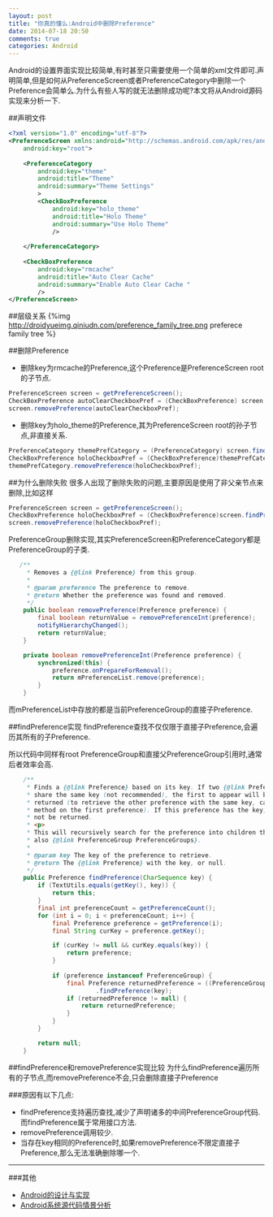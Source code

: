 ```yaml
---
layout: post
title: "你真的懂么:Android中删除Preference"
date: 2014-07-18 20:50
comments: true
categories: Android
---
```


Android的设置界面实现比较简单,有时甚至只需要使用一个简单的xml文件即可.声明简单,但是如何从PreferenceScreen或者PreferenceCategory中删除一个Preference会简单么.为什么有些人写的就无法删除成功呢?本文将从Android源码实现来分析一下.
<!--more-->
##声明文件
```xml
<?xml version="1.0" encoding="utf-8"?>
<PreferenceScreen xmlns:android="http://schemas.android.com/apk/res/android" 
    android:key="root">
    
	<PreferenceCategory 
	   	android:key="theme" 
	   	android:title="Theme"
	   	android:summary="Theme Settings"
	    >
		<CheckBoxPreference
		    android:key="holo_theme"
		    android:title="Holo Theme"
		    android:summary="Use Holo Theme"
		    />
		    
	</PreferenceCategory>
	
	<CheckBoxPreference
	    android:key="rmcache"
	    android:title="Auto Clear Cache"
	    android:summary="Enable Auto Clear Cache "
	    />
</PreferenceScreen>
```
##层级关系
{%img http://droidyueimg.qiniudn.com/preference_family_tree.png preferece family tree %}

##删除Preference
  * 删除key为rmcache的Preference,这个Preference是PreferenceScreen root的子节点.
```java
PreferenceScreen screen = getPreferenceScreen();
CheckBoxPreference autoClearCheckboxPref = (CheckBoxPreference) screen.findPreference("rmcache");
screen.removePreference(autoClearCheckboxPref);
```

  * 删除key为holo_theme的Preference,其为PreferenceScreen root的孙子节点,非直接关系.
```java
PreferenceCategory themePrefCategory = (PreferenceCategory) screen.findPreference("theme");
CheckBoxPreference holoCheckboxPref = (CheckBoxPreference)themePrefCategory.findPreference("holo_theme");
themePrefCategory.removePreference(holoCheckboxPref);
```
##为什么删除失败
很多人出现了删除失败的问题,主要原因是使用了非父亲节点来删除,比如这样
```java
PreferenceScreen screen = getPreferenceScreen();
CheckBoxPreference holoCheckboxPref = (CheckBoxPreference)screen.findPreference("holo_theme");
screen.removePreference(holoCheckboxPref);
```
PreferenceGroup删除实现,其实PreferenceScreen和PreferenceCategory都是PreferenceGroup的子类.
```java
   /**
     * Removes a {@link Preference} from this group.
     * 
     * @param preference The preference to remove.
     * @return Whether the preference was found and removed.
     */
    public boolean removePreference(Preference preference) {
        final boolean returnValue = removePreferenceInt(preference);
        notifyHierarchyChanged();
        return returnValue;
    }

    private boolean removePreferenceInt(Preference preference) {
        synchronized(this) {
            preference.onPrepareForRemoval();
            return mPreferenceList.remove(preference);
        }
    }
```
而mPreferenceList中存放的都是当前PreferenceGroup的直接子Preference.

##findPreference实现
findPreference查找不仅仅限于直接子Preference,会遍历其所有的子Preference.

所以代码中同样有root PreferenceGroup和直接父PreferenceGroup引用时,通常后者效率会高.
```java
    /**
     * Finds a {@link Preference} based on its key. If two {@link Preference}
     * share the same key (not recommended), the first to appear will be
     * returned (to retrieve the other preference with the same key, call this
     * method on the first preference). If this preference has the key, it will
     * not be returned.
     * <p>
     * This will recursively search for the preference into children that are
     * also {@link PreferenceGroup PreferenceGroups}.
     * 
     * @param key The key of the preference to retrieve.
     * @return The {@link Preference} with the key, or null.
     */
    public Preference findPreference(CharSequence key) {
        if (TextUtils.equals(getKey(), key)) {
            return this;
        }
        final int preferenceCount = getPreferenceCount();
        for (int i = 0; i < preferenceCount; i++) {
            final Preference preference = getPreference(i);
            final String curKey = preference.getKey();

            if (curKey != null && curKey.equals(key)) {
                return preference;
            }
            
            if (preference instanceof PreferenceGroup) {
                final Preference returnedPreference = ((PreferenceGroup)preference)
                        .findPreference(key);
                if (returnedPreference != null) {
                    return returnedPreference;
                }
            }
        }

        return null;
    }
```

##findPreference和removePreference实现比较
为什么findPreference遍历所有的子节点,而removePreference不会,只会删除直接子Preference

###原因有以下几点:
  * findPreference支持遍历查找,减少了声明诸多的中间PreferenceGroup代码.而findPreference属于常用接口方法.
  * removePreference调用较少.
  * 当存在key相同的Preference时,如果removePreference不限定直接子Preference,那么无法准确删除哪一个.


----------
###其他
  * <a href="http://www.amazon.cn/gp/product/B00CJ368JS/ref=as_li_tf_tl?ie=UTF8&camp=536&creative=3200&creativeASIN=B00CJ368JS&linkCode=as2&tag=droidyue-23">Android的设计与实现</a><img src="http://ir-cn.amazon-adsystem.com/e/ir?t=droidyue-23&l=as2&o=28&a=B00CJ368JS" width="1" height="1" border="0" alt="" style="border:none !important; margin:0px !important;" />
  * <a href="http://www.amazon.cn/gp/product/B009OLU8EE/ref=as_li_tf_tl?ie=UTF8&camp=536&creative=3200&creativeASIN=B009OLU8EE&linkCode=as2&tag=droidyue-23">Android系统源代码情景分析</a><img src="http://ir-cn.amazon-adsystem.com/e/ir?t=droidyue-23&l=as2&o=28&a=B009OLU8EE" width="1" height="1" border="0" alt="" style="border:none !important; margin:0px !important;" />
